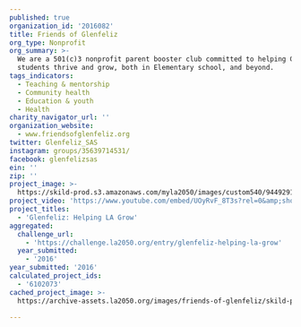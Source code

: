 ```yaml
---
published: true
organization_id: '2016082'
title: Friends of Glenfeliz
org_type: Nonprofit
org_summary: >-
  We are a 501(c)3 nonprofit parent booster club committed to helping Glenfeliz
  students thrive and grow, both in Elementary school, and beyond.
tags_indicators:
  - Teaching & mentorship
  - Community health
  - Education & youth
  - Health
charity_navigator_url: ''
organization_website:
  - www.friendsofglenfeliz.org
twitter: Glenfeliz_SAS
instagram: groups/35639714531/
facebook: glenfelizsas
ein: ''
zip: ''
project_image: >-
  https://skild-prod.s3.amazonaws.com/myla2050/images/custom540/9449291893741-team90.jpg
project_video: 'https://www.youtube.com/embed/UOyRvF_8T3s?rel=0&amp;showinfo=0'
project_titles:
  - 'Glenfeliz: Helping LA Grow'
aggregated:
  challenge_url:
    - 'https://challenge.la2050.org/entry/glenfeliz-helping-la-grow'
  year_submitted:
    - '2016'
year_submitted: '2016'
calculated_project_ids:
  - '6102073'
cached_project_image: >-
  https://archive-assets.la2050.org/images/friends-of-glenfeliz/skild-prod.s3.amazonaws.com/myla2050/images/custom540/9449291893741-team90.jpg

---
```


